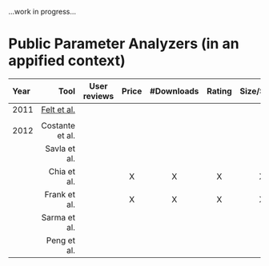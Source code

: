 ...work in progress...

# Public Parameter Analyzers (in an appified context)

| Year | Tool | User reviews | Price | #Downloads | Rating | Size/Space | Developer | Category | Description | Permissions | Search ranking | Terms & Conditions | Privacy Policy |
|:--- | ---:|:---:|:---:|:---:|:---:|:---:|:---:|:---:|:---:|:---:|:---:|:---:|:---:|
|2011|[Felt et al.][1]||||||||||X|||||
|||||||||||||||||
|2012|Costante et al.||||||||||||||X|
||Savla et al.||||||||||||||X|
||Chia et al.||X|X|X|X||X|||X|||||
||Frank et al.||X|X|X|X|||||X|||||
||Sarma et al.||||||||X||X|||||
||Peng et al.|||||||||X||X||||

[1]:https://dl.acm.org/citation.cfm?doid=2046707.2046779
